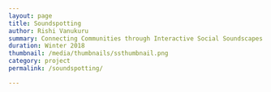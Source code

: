 ```yaml
---
layout: page
title: Soundspotting
author: Rishi Vanukuru
summary: Connecting Communities through Interactive Social Soundscapes
duration: Winter 2018
thumbnail: /media/thumbnails/ssthumbnail.png
category: project
permalink: /soundspotting/

---
```


